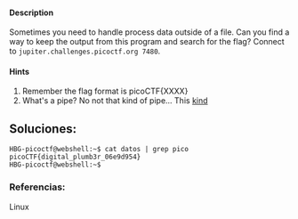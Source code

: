 
#### Description

Sometimes you need to handle process data outside of a file. Can you find a way to keep the output from this program and search for the flag? Connect to `jupiter.challenges.picoctf.org 7480`.

#### Hints 


1. Remember the flag format is picoCTF{XXXX}
2. What's a pipe? No not that kind of pipe... This [kind](http://www.linfo.org/pipes.html)


## Soluciones:
````
HBG-picoctf@webshell:~$ cat datos | grep pico
picoCTF{digital_plumb3r_06e9d954}
HBG-picoctf@webshell:~$ 
`````

### Referencias:
Linux




